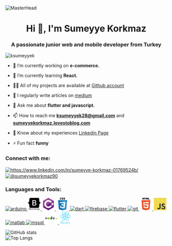 ![MasterHead](https://miro.medium.com/v2/resize:fit:720/1*37VzTrfWZA0r3N7z9XgPAQ.gif)
<h1 align="center">Hi 👋, I'm Sumeyye Korkmaz</h1>
<h3 align="center">A passionate junior web and mobile developer from Turkey</h3>

<p align="left"> <img src="https://komarev.com/ghpvc/?username=ksumeyyek&label=Profile%20views&color=0e75b6&style=flat" alt="ksumeyyek" /> </p>

- 🔭 I’m currently working on **e-commerce.**

- 🌱 I’m currently learning **React.**

- 👨‍💻 All of my projects are available at [Github account](https://github.com/ksumeyyek)

- 📝 I regularly write articles on [medium](https://medium.com/@sumeyyekorkmaz90)

- 💬 Ask me about **flutter and javascript.**

- 📫 How to reach me **[ksumeyyek28@gmail.com](ksumeyyek28@gmail.com)** and **[sumeyyekorkmaz.lovestoblog.com ](sumeyyekorkmaz.lovestoblog.com)**

- 📄 Know about my experiences [Linkedin Page](https://www.linkedin.com/in/sumeyye-korkmaz-01769524b/)

- ⚡ Fun fact **funny**

<h3 align="left">Connect with me:</h3>
<p align="left">
<a href="https://linkedin.com/in/https://www.linkedin.com/in/sumeyye-korkmaz-01769524b/" target="blank"><img align="center" src="https://raw.githubusercontent.com/rahuldkjain/github-profile-readme-generator/master/src/images/icons/Social/linked-in-alt.svg" alt="https://www.linkedin.com/in/sumeyye-korkmaz-01769524b/" height="30" width="40" /></a>
<a href="https://medium.com/@sumeyyekorkmaz90" target="blank"><img align="center" src="https://raw.githubusercontent.com/rahuldkjain/github-profile-readme-generator/master/src/images/icons/Social/medium.svg" alt="@sumeyyekorkmaz90" height="30" width="40" /></a>
</p>

<h3 align="left">Languages and Tools:</h3>
<p align="left"> <a href="https://www.arduino.cc/" target="_blank" rel="noreferrer"> <img src="https://cdn.worldvectorlogo.com/logos/arduino-1.svg" alt="arduino" width="40" height="40"/> </a> 
<a href="https://getbootstrap.com" target="_blank" rel="noreferrer"> <img src="https://raw.githubusercontent.com/devicons/devicon/master/icons/bootstrap/bootstrap-plain-wordmark.svg" alt="bootstrap" width="40" height="40"/> </a> 
<a href="https://www.w3schools.com/cs/" target="_blank" rel="noreferrer"> <img src="https://raw.githubusercontent.com/devicons/devicon/master/icons/csharp/csharp-original.svg" alt="csharp" width="40" height="40"/> </a> <a href="https://www.w3schools.com/css/" target="_blank" rel="noreferrer"> <img src="https://raw.githubusercontent.com/devicons/devicon/master/icons/css3/css3-original-wordmark.svg" alt="css3" width="40" height="40"/> </a> 
<a href="https://dart.dev" target="_blank" rel="noreferrer"> <img src="https://www.vectorlogo.zone/logos/dartlang/dartlang-icon.svg" alt="dart" width="40" height="40"/> </a> 
<a href="https://firebase.google.com/" target="_blank" rel="noreferrer"> <img src="https://www.vectorlogo.zone/logos/firebase/firebase-icon.svg" alt="firebase" width="40" height="40"/> </a>
<a href="https://flutter.dev" target="_blank" rel="noreferrer"> <img src="https://www.vectorlogo.zone/logos/flutterio/flutterio-icon.svg" alt="flutter" width="40" height="40"/> </a> 
<a href="https://git-scm.com/" target="_blank" rel="noreferrer"> <img src="https://www.vectorlogo.zone/logos/git-scm/git-scm-icon.svg" alt="git" width="40" height="40"/> </a> 
<a href="https://www.w3.org/html/" target="_blank" rel="noreferrer"> <img src="https://raw.githubusercontent.com/devicons/devicon/master/icons/html5/html5-original-wordmark.svg" alt="html5" width="40" height="40"/> </a>   <a href="https://developer.mozilla.org/en-US/docs/Web/JavaScript" target="_blank" rel="noreferrer"> <img src="https://raw.githubusercontent.com/devicons/devicon/master/icons/javascript/javascript-original.svg"   alt="javascript" width="40" height="40"/> </a>
<a href="https://www.mathworks.com/" target="_blank" rel="noreferrer"> <img src="https://upload.wikimedia.org/wikipedia/commons/2/21/Matlab_Logo.png" alt="matlab" width="40" height="40"/> </a> 
<a href="https://www.microsoft.com/en-us/sql-server" target="_blank" rel="noreferrer"> <img src="https://www.svgrepo.com/show/303229/microsoft-sql-server-logo.svg" alt="mssql" width="40" height="40"/> </a> 
<a href="https://nodejs.org" target="_blank" rel="noreferrer"> <img src="https://raw.githubusercontent.com/devicons/devicon/master/icons/nodejs/nodejs-original-wordmark.svg" alt="nodejs" width="40" height="40"/> </a>
<a href="https://reactjs.org/" target="_blank" rel="noreferrer"> <img src="https://raw.githubusercontent.com/devicons/devicon/master/icons/react/react-original-wordmark.svg" alt="react" width="40" height="40"/> </a> </p>

![GitHub stats](https://github-readme-stats.vercel.app/api?username=ksumeyyek&show_icons=true&theme=tokyonight)<br>
![Top Langs](https://github-readme-stats.vercel.app/api/top-langs/?username=ksumeyyek&theme=tokyonight)




